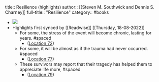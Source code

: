 title:: Resilience (highlights)
author:: [[Steven M. Southwick and Dennis S. Charney]]
full-title:: "Resilience"
category:: #books

- ![](https://images-na.ssl-images-amazon.com/images/I/41C6ZPKHPwL._SL200_.jpg)
- Highlights first synced by [[Readwise]] [[Thursday, 18-08-2022]]
	- For some, the stress of the event will become chronic, lasting for years. #spaced
		- ([Location 72](https://readwise.io/to_kindle?action=open&asin=B009GEY7WI&location=72))
	- For some, it will be almost as if the trauma had never occurred. #spaced
		- ([Location 77](https://readwise.io/to_kindle?action=open&asin=B009GEY7WI&location=77))
	- These survivors may report that their tragedy has helped them to appreciate life more, #spaced
		- ([Location 79](https://readwise.io/to_kindle?action=open&asin=B009GEY7WI&location=79))